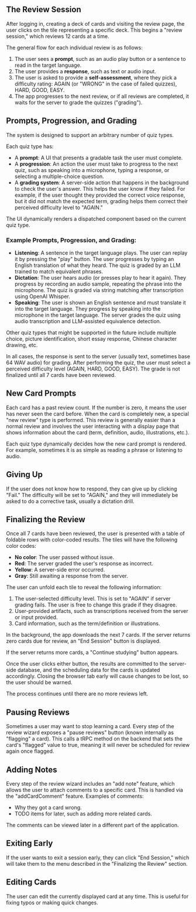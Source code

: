 ## The Review Session

After logging in, creating a deck of cards and visiting the review page, the user clicks on the tile representing a specific deck. This begins a "review session," which reviews 12 cards at a time.

The general flow for each individual review is as follows:

1. The user sees a **prompt**, such as an audio play button or a sentence to read in the target language.
2. The user provides a **response**, such as text or audio input.
3. The user is asked to provide a **self-assessment**, where they pick a difficulty rating: AGAIN (or "WRONG" in the case of failed quizzes), HARD, GOOD, EASY.
4. The app progresses to the next review, or if all reviews are completed, it waits for the server to grade the quizzes ("grading").

## Prompts, Progression, and Grading

The system is designed to support an arbitrary number of quiz types.

Each quiz type has:

- A **prompt**: A UI that presents a gradable task the user must complete.
- A **progression**: An action the user must take to progress to the next quiz, such as speaking into a microphone, typing a response, or selecting a multiple-choice question.
- A **grading system**: A server-side action that happens in the background to check the user's answer. This helps the user know if they failed. For example, if the user thought they provided the correct voice response, but it did not match the expected term, grading helps them correct their perceived difficulty level to "AGAIN."

The UI dynamically renders a dispatched component based on the current quiz type.

### Example Prompts, Progression, and Grading:

- **Listening**: A sentence in the target language plays. The user can replay it by pressing the "play" button. The user progresses by typing an English translation of what they heard. The quiz is graded by an LLM trained to match equivalent phrases.
- **Dictation**: The user hears audio (or presses play to hear it again). They progress by recording an audio sample, repeating the phrase into the microphone. The quiz is graded via string matching after transcription using OpenAI Whisper.
- **Speaking**: The user is shown an English sentence and must translate it into the target language. They progress by speaking into the microphone in the target language. The server grades the quiz using audio transcription and LLM-assisted equivalence detection.

Other quiz types that might be supported in the future include multiple choice, picture identification, short essay response, Chinese character drawing, etc.

In all cases, the response is sent to the server (usually text, sometimes base 64 WAV audio) for grading. After performing the quiz, the user must select a perceived difficulty level (AGAIN, HARD, GOOD, EASY). The grade is not finalized until all 7 cards have been reviewed.

## New Card Prompts

Each card has a past review count. If the number is zero, it means the user has never seen the card before. When the card is completely new, a special "new review" type is performed. This review is generally easier than a normal review and involves the user interacting with a display page that shows information about the card (term, definition, audio, illustrations, etc.).

Each quiz type dynamically decides how the new card prompt is rendered. For example, sometimes it is as simple as reading a phrase or listening to audio.

## Giving Up

If the user does not know how to respond, they can give up by clicking "Fail." The difficulty will be set to "AGAIN," and they will immediately be asked to do a corrective task, usually a dictation drill.

## Finalizing the Review

Once all 7 cards have been reviewed, the user is presented with a table of foldable rows with color-coded results. The tiles will have the following color codes:

- **No color**: The user passed without issue.
- **Red**: The server graded the user's response as incorrect.
- **Yellow**: A server-side error occurred.
- **Gray**: Still awaiting a response from the server.

The user can unfold each tile to reveal the following information:

1. The user-selected difficulty level. This is set to "AGAIN" if server grading fails. The user is free to change this grade if they disagree.
2. User-provided artifacts, such as transcriptions received from the server or input provided.
3. Card information, such as the term/definition or illustrations.

In the background, the app downloads the next 7 cards. If the server returns zero cards due for review, an "End Session" button is displayed.

If the server returns more cards, a "Continue studying" button appears.

Once the user clicks either button, the results are committed to the server-side database, and the scheduling data for the cards is updated accordingly. Closing the browser tab early will cause changes to be lost, so the user should be warned.

The process continues until there are no more reviews left.

## Pausing Reviews

Sometimes a user may want to stop learning a card. Every step of the review wizard exposes a "pause reviews" button (known internally as "flagging" a card). This calls a tRPC method on the backend that sets the card's "flagged" value to true, meaning it will never be scheduled for review again once flagged.

## Adding Notes

Every step of the review wizard includes an "add note" feature, which allows the user to attach comments to a specific card. This is handled via the "addCardComment" feature. Examples of comments:

- Why they got a card wrong.
- TODO items for later, such as adding more related cards.

The comments can be viewed later in a different part of the application.

## Exiting Early

If the user wants to exit a session early, they can click "End Session," which will take them to the menu described in the "Finalizing the Review" section.

## Editing Cards

The user can edit the currently displayed card at any time. This is useful for fixing typos or making quick changes.
